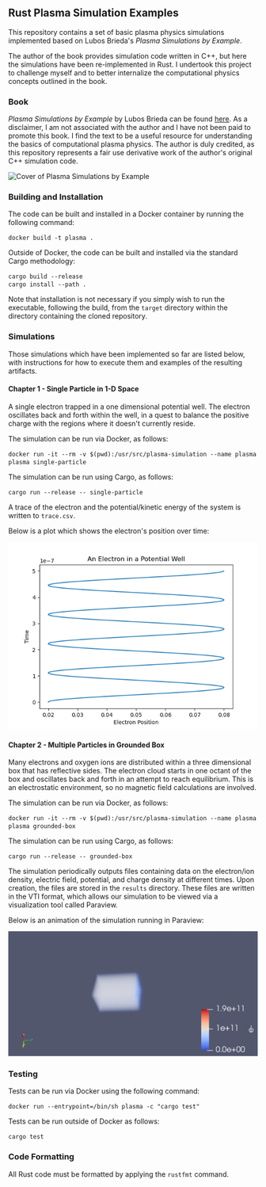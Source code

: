 ## Rust Plasma Simulation Examples

This repository contains a set of basic plasma physics simulations implemented based on Lubos Brieda's *Plasma Simulations by Example*.

The author of the book provides simulation code written in C++, but here the simulations have been re-implemented in Rust. I undertook this project to challenge myself and to better internalize the computational physics concepts outlined in the book.

### Book

*Plasma Simulations by Example* by Lubos Brieda can be found [here](https://www.amazon.com/gp/product/1138342327). As a disclaimer, I am not associated with the author and I have not been paid to promote this book. I find the text to be a useful resource for understanding the basics of computational plasma physics. The author is duly credited, as this repository represents a fair use derivative work of the author's original C++ simulation code.

![Cover of Plasma Simulations by Example](https://images-na.ssl-images-amazon.com/images/I/41sqjn4babL._SY291_BO1,204,203,200_QL40_ML2_.jpg)

### Building and Installation

The code can be built and installed in a Docker container by running the following command:

```
docker build -t plasma .
```

Outside of Docker, the code can be built and installed via the standard Cargo methodology:

```
cargo build --release
cargo install --path .
```

Note that installation is not necessary if you simply wish to run the executable, following the build, from the `target` directory within the directory containing the cloned repository.

### Simulations

Those simulations which have been implemented so far are listed below, with instructions for how to execute them and examples of the resulting artifacts.

#### Chapter 1 - Single Particle in 1-D Space

A single electron trapped in a one dimensional potential well. The electron oscillates back and forth within the well, in a quest to balance the positive charge with the regions where it doesn't currently reside.

The simulation can be run via Docker, as follows:

```
docker run -it --rm -v $(pwd):/usr/src/plasma-simulation --name plasma plasma single-particle
```

The simulation can be run using Cargo, as follows:

```
cargo run --release -- single-particle
```

A trace of the electron and the potential/kinetic energy of the system is written to `trace.csv`.

Below is a plot which shows the electron's position over time:

![Plot of Electron Oscillating](plots/electron-oscillating.png)

#### Chapter 2 - Multiple Particles in Grounded Box

Many electrons and oxygen ions are distributed within a three dimensional box that has reflective sides. The electron cloud starts in one octant of the box and oscillates back and forth in an attempt to reach equilibrium. This is an electrostatic environment, so no magnetic field calculations are involved.

The simulation can be run via Docker, as follows:

```
docker run -it --rm -v $(pwd):/usr/src/plasma-simulation --name plasma plasma grounded-box
```

The simulation can be run using Cargo, as follows:

```
cargo run --release -- grounded-box
```

The simulation periodically outputs files containing data on the electron/ion density, electric field, potential, and charge density at different times. Upon creation, the files are stored in the `results` directory. These files are written in the VTI format, which allows our simulation to be viewed via a visualization tool called Paraview.

Below is an animation of the simulation running in Paraview:

![Animation of Grounded Box Plasma](animations/grounded-box-animation.gif)

### Testing

Tests can be run via Docker using the following command:

```
docker run --entrypoint=/bin/sh plasma -c "cargo test"
```

Tests can be run outside of Docker as follows:

```
cargo test
```

### Code Formatting

All Rust code must be formatted by applying the `rustfmt` command.
